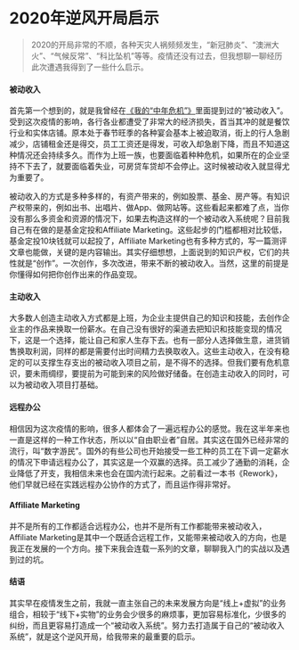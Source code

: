 # 2020年逆风开局启示


> 2020的开局非常的不顺，各种天灾人祸频频发生，“新冠肺炎”、“澳洲大火”、“气候反常”、“科比坠机”等等。疫情还没有过去，但我想聊一聊经历此次遭遇我得到了一些什么启示。

#### 被动收入
首先第一个想到的，就是我曾经在[《我的“中年危机”》](https://maxjmac.com/life-apperception/my-middle-age/)里面提到过的“被动收入”。受到这次疫情的影响，各行各业都遭受了非常大的经济损失，首当其冲的就是餐饮行业和实体店铺。原本处于春节旺季的各种宴会基本上被迫取消，街上的行人急剧减少，店铺租金还是得交，员工工资还是得发，可收入却急剧下降，而且不知道这种情况还会持续多久。而作为上班一族，也要面临着种种危机，如果所在的企业坚持不下去了，就要面临着失业，可房贷车贷却不会停止。这时候被动收入就显得尤为重要了。

被动收入的方式是多种多样的，有资产带来的，例如股票、基金、房产等。有知识产权带来的，例如出书、出唱片、做App、做网站等。这些看起来都难了点，当你没有那么多资金和资源的情况下，如果去构造这样的一个被动收入系统呢？目前我自己有在做的是基金定投和Affiliate Marketing。这些起步的门槛都相对比较低，基金定投10块钱就可以起投了，Affiliate Marketing也有多种方式的，写一篇测评文章也能做，关键的是内容输出。其实仔细想想，上面说到的知识产权，它们的共性就是“创作”。一次创作，多次改进，带来不断的被动收入。当然，这里的前提是你懂得如何把你创作出来的作品变现。

#### 主动收入
大多数人创造主动收入方式都是上班，为企业主提供自己的知识和技能，去创作企业主的作品来换取一份薪水。在自己没有很好的渠道去把知识和技能变现的情况下，这是一个选择，能让自己和家人生存下去。也有一部分人选择做生意，进货销售换取利润，同样的都是需要付出时间精力去换取收入。这些主动收入，在没有稳定的可以支撑生存支出的被动收入项目之前，是不得不的选择。但我们要有危机意识，要未雨绸缪，要提前为可能到来的风险做好储备。在创造主动收入的同时，可以为被动收入项目打基础。

#### 远程办公
相信因为这次疫情的影响，很多人都体会了一遍远程办公的感觉。我在这半年来也一直是这样的一种工作状态，所以以“自由职业者”自居。其实这在国外已经非常的流行，叫“数字游民”。国外的有些公司也开始接受一些工种的员工在下调一定薪水的情况下申请远程办公了，其实这是一个双赢的选择。员工减少了通勤的消耗，企业降低了开支，我相信未来也会在国内流行起来。之前看过一本书《Rework》，他们早就已经在实践远程办公协作的方式了，而且运作得非常好。

#### Affiliate Marketing
并不是所有的工作都适合远程办公，也并不是所有工作都能带来被动收入，Affiliate Marketing是其中一个既适合远程工作，又能带来被动收入的方向，也是我正在发展的一个方向。接下来我会连载一系列的文章，聊聊我入门的实战以及遇到过的坑。

#### 结语
其实早在疫情发生之前，我就一直主张自己的未来发展方向是“线上+虚拟”的业务组合，相较于“线下+实物”的业务会少很多的麻烦事，更加容易标准化，少很多的纠纷，而且更容易打造成一个“被动收入系统”。努力去打造属于自己的“被动收入系统”，就是这个逆风开局，给我带来的最重要的启示。
